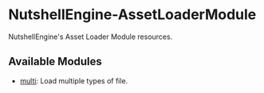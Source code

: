 # NutshellEngine-AssetLoaderModule
NutshellEngine's Asset Loader Module resources.

## Available Modules
- [multi](https://github.com/Team-Nutshell/NutshellEngine-AssetLoaderModule/tree/module/multi): Load multiple types of file.